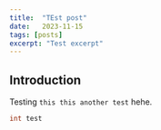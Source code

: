 ```yaml
---
title:  "TEst post"
date:   2023-11-15
tags: [posts]
excerpt: "Test excerpt"
---
```

Introduction
---
Testing `this this another test` hehe.  

```c
int test
```

